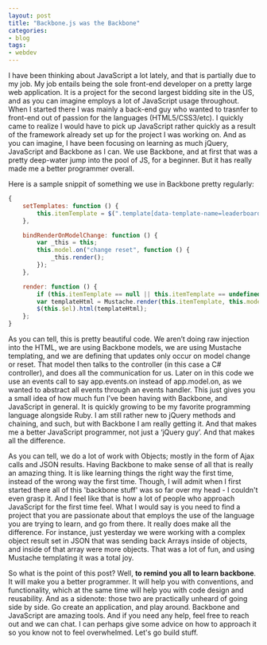 ```yaml
---
layout: post
title: "Backbone.js was the Backbone"
categories:
- blog
tags:
- webdev
---
```


I have been thinking about JavaScript a lot lately, and that is partially due to my job. My job entails being the sole front-end developer on a pretty large web application. It is a project for the second largest bidding site in the US, and as you can imagine employs a lot of JavaScript usage throughout. When I started there I was mainly a back-end guy who wanted to trasnfer to front-end out of passion for the languages (HTML5/CSS3/etc). I quickly came to realize I would have to pick up JavaScript rather quickly as a result of the framework already set up for the project I was working on. And as you can imagine, I have been focusing on learning as much jQuery, JavaScript and Backbone as I can. We use Backbone, and at first that was a pretty deep-water jump into the pool of JS, for a beginner. But it has really made me a better programmer overall.

Here is a sample snippit of something we use in Backbone pretty regularly:

```javascript
{
    setTemplates: function () {
        this.itemTemplate = $(".template[data-template-name=leaderboard]", this.$el).html();
    },

    bindRenderOnModelChange: function () {
        var _this = this;
        this.model.on("change reset", function () {
            _this.render();
        });
    },

    render: function () {
        if (this.itemTemplate == null || this.itemTemplate == undefined) return;
        var templateHtml = Mustache.render(this.itemTemplate, this.model.toJSON());
        $(this.$el).html(templateHtml);
    };
}
```

As you can tell, this is pretty beautiful code. We aren’t doing raw injection into the HTML, we are using Backbone models, we are using Mustache templating, and we are defining that updates only occur on model change or reset. That model then talks to the controller (in this case a C# controller), and does all the communication for us. Later on in this code we use an events call to say app.events.on instead of app.model.on, as we wanted to abstract all events through an events handler. This just gives you a small idea of how much fun I’ve been having with Backbone, and JavaScript in general. It is quickly growing to be my favorite programming language alongside Ruby. I am still rather new to jQuery methods and chaining, and such, but with Backbone I am really getting it. And that makes me a better JavaScript programmer, not just a ‘jQuery guy’. And that makes all the difference.

As you can tell, we do a lot of work with Objects; mostly in the form of Ajax calls and JSON results. Having Backbone to make sense of all that is really an amazing thing. It is like learning things the right way the first time, instead of the wrong way the first time. Though, I will admit when I first started there all of this 'backbone stuff' was so far over my head - I couldn't even grasp it. And I feel like that is how a lot of people who approach JavaScript for the first time feel. What I would say is you need to find a project that you are passionate about that employs the use of the language you are trying to learn, and go from there. It really does make all the difference. For instance, just yesterday we were working with a complex object result set in JSON that was sending back Arrays inside of objects, and inside of that array were more objects. That was a lot of fun, and using Mustache templating it was a total joy.

So what is the point of this post? Well, **to remind you all to learn backbone**. It will make you a better programmer. It will help you with conventions, and functionality, which at the same time will help you with code design and reusability. And as a sidenote: those two are practically unheard of going side by side. Go create an application, and play around. Backbone and JavaScript are amazing tools. And if you need any help, feel free to reach out and we can chat. I can perhaps give some advice on how to approach it so you know not to feel overwhelmed. Let's go build stuff.